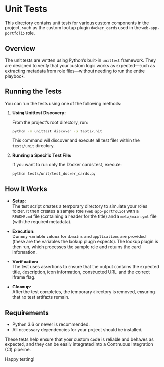 # Unit Tests

This directory contains unit tests for various custom components in the project, such as the custom lookup plugin `docker_cards` used in the `web-app-portfolio` role.

## Overview

The unit tests are written using Python’s built-in `unittest` framework. They are designed to verify that your custom logic works as expected—such as extracting metadata from role files—without needing to run the entire playbook.

## Running the Tests

You can run the tests using one of the following methods:

1. **Using Unittest Discovery:**

   From the project's root directory, run:

   ```bash
   python -m unittest discover -s tests/unit
   ```

   This command will discover and execute all test files within the `tests/unit` directory.

2. **Running a Specific Test File:**

   If you want to run only the Docker cards test, execute:

   ```bash
   python tests/unit/test_docker_cards.py
   ```

## How It Works

- **Setup:**  
  The test script creates a temporary directory to simulate your roles folder. It then creates a sample role (`web-app-portfolio`) with a `README.md` file (containing a header for the title) and a `meta/main.yml` file (with the required metadata).

- **Execution:**  
  Dummy variable values for `domains` and `applications` are provided (these are the variables the lookup plugin expects). The lookup plugin is then run, which processes the sample role and returns the card information.

- **Verification:**  
  The test uses assertions to ensure that the output contains the expected title, description, icon information, constructed URL, and the correct iframe flag.

- **Cleanup:**  
  After the test completes, the temporary directory is removed, ensuring that no test artifacts remain.

## Requirements

- Python 3.6 or newer is recommended.
- All necessary dependencies for your project should be installed.

These tests help ensure that your custom code is reliable and behaves as expected, and they can be easily integrated into a Continuous Integration (CI) pipeline.

Happy testing!